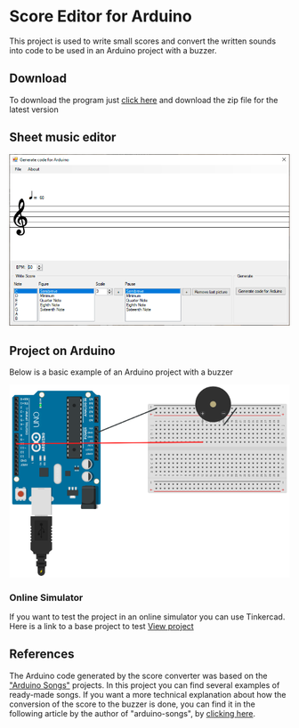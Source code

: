 # Score Editor for Arduino

This project is used to write small scores and convert the written sounds into code to be used in an Arduino project with a buzzer.

## Download
To download the program just [click here](https://github.com/jeihcio/sheet-music-to-buzzer-from-arduino/releases) and download the zip file for the latest version

## Sheet music editor

![editor](Readme/screen.png)

## Project on Arduino

Below is a basic example of an Arduino project with a buzzer

![arduino](Readme/arduino.png)

### Online Simulator

If you want to test the project in an online simulator you can use Tinkercad. Here is a link to a base project to test [View project](https://www.tinkercad.com/things/0m69whJNaFS-buzzer-test)

## References

The Arduino code generated by the score converter was based on the ["Arduino Songs"](https://github.com/robsoncouto/arduino-songs/) projects. In this project you can find several examples of ready-made songs. If you want a more technical explanation about how the conversion of the score to the buzzer is done, you can find it in the following article by the author of "arduino-songs", by [clicking here](https://dragaosemchama.com/2019/04/musicas-para-arduino-a-partir-da-partitura/).
